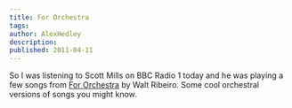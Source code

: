 ```yaml
---
title: For Orchestra
tags:
author: AlexHedley
description: 
published: 2011-04-11
---
```


So I was listening to Scott Mills on BBC Radio 1 today and he was playing a few songs from [For Orchestra](http://fororchestra.com/) by Walt Ribeiro. Some cool orchestral versions of songs you might know.
